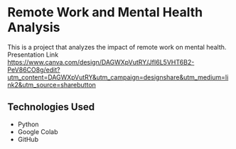 # Remote Work and Mental Health Analysis

This is a project that analyzes the impact of remote work on mental health.
<br>
Presentation Link
<br>
https://www.canva.com/design/DAGWXpVutRY/JfI6L5VHT6B2-PeV86CO8g/edit?utm_content=DAGWXpVutRY&utm_campaign=designshare&utm_medium=link2&utm_source=sharebutton

## Technologies Used
- Python
- Google Colab
- GitHub
